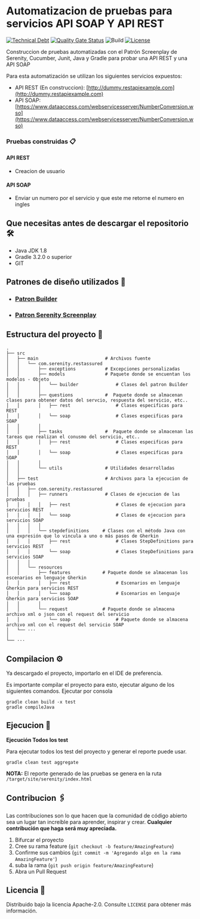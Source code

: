 # Automatizacion de pruebas para servicios API SOAP Y API REST

[![Technical Debt](https://sonarcloud.io/api/project_badges/measure?project=camillomurcia_serenity-screenplay-rest-assured&metric=sqale_index)](https://sonarcloud.io/dashboard?id=camillomurcia_serenity-screenplay-rest-assured)
[![Quality Gate Status](https://sonarcloud.io/api/project_badges/measure?project=camillomurcia_serenity-screenplay-rest-assured&metric=alert_status)](https://sonarcloud.io/dashboard?id=camillomurcia_serenity-screenplay-rest-assured)
![Build](https://github.com/camillomurcia/serenity-screenplay-rest-assured/actions/workflows/pipelineBuild.yml/badge.svg)
[![License](https://img.shields.io/badge/License-Apache%202.0-blue.svg)](https://opensource.org/licenses/Apache-2.0)

Construccion de pruebas automatizadas con el Patrón Screenplay de Serenity, Cucumber, Junit, 
Java y Gradle para probar una API REST y una API SOAP

Para esta automatización se utilizan los siguientes servicios expuestos:

- API REST (En construccion): [http://dummy.restapiexample.com](http://dummy.restapiexample.com)
- API SOAP: [https://www.dataaccess.com/webservicesserver/NumberConversion.wso](https://www.dataaccess.com/webservicesserver/NumberConversion.wso)

 ### Pruebas construidas 📋

 #### API REST ####

 - Creacion de usuario 

 #### API SOAP ####

 - Enviar un numero por el servicio y que este me retorne el numero en ingles 

## Que necesitas antes de descargar el repositorio 🛠️ ##

 - Java JDK 1.8
 - Gradle 3.2.0 o superior
 - GIT 

## Patrones de diseño utilizados 🗼

- ### [Patron Builder](https://github.com/sauljabin/design-patterns-java#builder)

- ### [Patron Serenity Screenplay](http://serenity-bdd.info/docs/articles/screenplay-tutorial.html)

 ## Estructura del proyecto 🗼

    .
    ├── src              
    │   ├── main                         # Archivos fuente  
    │   │   └── com.serenity.restassured
    │   │       ├── exceptions           # Excepciones personalizadas 
    │   │       ├── models               # Paquete donde se encuentan los modelos - Objeto
    │   │       │   └── builder              # Clases del patron Builder
    │   │       │
    │   │       ├── questions            #  Paquete donde se almacenan clases para obtener datos del servcio, respuesta del servicio, etc..
    │   │       │   ├── rest                 # Clases especificas para REST
    │   │       │   └── soap                 # Clases especificas para SOAP
    │   │       │                         
    │   │       ├── tasks                #  Paquete donde se almacenan las tareas que realizan el conusmo del servicio, etc..
    │   │       │   ├── rest                 # Clases especificas para REST
    │   │       │   └── soap                 # Clases especificas para SOAP
    │   │       │
    │   │       └── utils                # Utilidades desarrolladas
    │   │                        
    │   ├── test                         # Archivos para la ejecucion de las pruebas
    │   │   ├── com.serenity.restassured
    │   │   │   ├── runners              # Clases de ejecucion de las pruebas
    │   │   │   │   ├── rest                 # Clases de ejecucion para servicios REST
    │   │   │   │   └── soap                 # Clases de ejecucion para servicios SOAP
    │   │   │   │
    │   │   │   └── stepdefinitions     # Clases con el método Java con una expresión que lo vincula a uno o más pasos de Gherkin
    │   │   │       ├── rest                 # Clases StepDefinitions para servicios REST
    │   │   │       └── soap                 # Clases StepDefinitions para servicios SOAP
    │   │   │    
    │   │   └── resources
    │   │       ├── features            # Paquete donde se almacenan los escenarios en lenguaje Gherkin
    │   │       │   ├── rest                 # Escenarios en lenguaje Gherkin para servicios REST
    │   │       │   └── soap                 # Escenarios en lenguaje Gherkin para servicios SOAP
    │   │       │
    │   │       └── request             # Paquete donde se almacena archivo xml o json con el request del servicio
    │   │           └── soap                 # Paquete donde se almacena archivo xml con el request del servicio SOAP
    │   └── ···
    │
    └── ···

## Compilacion ⚙️

Ya descargado el proyecto, importarlo en el IDE de preferencia.

Es importante compilar el proyecto para esto, ejecutar alguno de los siguientes comandos.
Ejecutar por consola

```
gradle clean build -x test
gradle compileJava
```

## Ejecucion 🚀

**Ejecución Todos los test**

Para ejecutar todos los test del proyecto y generar el reporte puede usar.

```
gradle clean test aggregate
```

**NOTA:** El reporte generado de las pruebas se genera en la ruta `/target/site/serenity/index.html`

## Contribucion 🖇️

Las contribuciones son lo que hacen que la comunidad de código abierto sea un lugar tan increíble para aprender, inspirar y crear. **Cualquier contribución que haga será muy apreciada.**

1. Bifurcar el proyecto
2. Cree su rama feature (`git checkout -b feature/AmazingFeature`)
3. Confirme sus cambios (`git commit -m 'Agregando algo en la rama AmazingFeature'`)
4. suba la rama (`git push origin feature/AmazingFeature`)
5. Abra un Pull Request

## Licencia 📄

Distribuido bajo la licencia Apache-2.0. Consulte `LICENSE` para obtener más información.